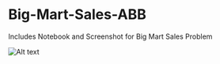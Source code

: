 # Big-Mart-Sales-ABB

Includes Notebook and Screenshot for Big Mart Sales Problem

![Alt text](leaderboard.png?raw=true "Optional Title")
